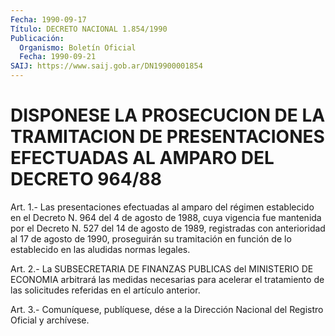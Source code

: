 ```yaml
---
Fecha: 1990-09-17
Título: DECRETO NACIONAL 1.854/1990
Publicación:
  Organismo: Boletín Oficial
  Fecha: 1990-09-21
SAIJ: https://www.saij.gob.ar/DN19900001854
---
```

# DISPONESE LA PROSECUCION DE LA TRAMITACION DE PRESENTACIONES EFECTUADAS AL AMPARO DEL DECRETO 964/88

<a id="1"></a>
Art.  1.-  Las presentaciones efectuadas al amparo del régimen establecido en el  Decreto  N.  964  del  4 de agosto de 1988, cuya vigencia fue mantenida por el Decreto N. 527  del  14  de agosto de 1989,  registradas  con  anterioridad  al  17  de  agosto  de 1990, proseguirán  su  tramitación  en  función  de lo establecido en las aludidas normas legales.

<a id="2"></a>
Art.  2.- La SUBSECRETARIA DE FINANZAS PUBLICAS del MINISTERIO DE ECONOMIA  arbitrará  las  medidas  necesarias  para  acelerar el tratamiento  de  las solicitudes referidas en el artículo anterior.

<a id="3"></a>
Art. 3.- Comuníquese, publíquese, dése a la Dirección Nacional del Registro Oficial y archívese.